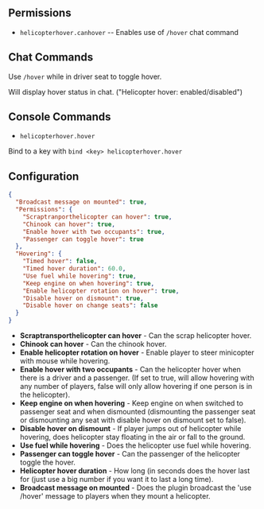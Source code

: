 ## Permissions

* `helicopterhover.canhover` -- Enables use of `/hover` chat command

## Chat  Commands

Use `/hover` while in driver seat to toggle hover.

Will display hover status in chat. ("Helicopter hover: enabled/disabled")

## Console Commands

* `helicopterhover.hover`

Bind  to a key with `bind <key> helicopterhover.hover`

## Configuration

```json
{
  "Broadcast message on mounted": true,
  "Permissions": {
    "Scraptranporthelicopter can hover": true,
    "Chinook can hover": true,
    "Enable hover with two occupants": true,
    "Passenger can toggle hover": true
  },
  "Hovering": {
    "Timed hover": false,
    "Timed hover duration": 60.0,
    "Use fuel while hovering": true,
    "Keep engine on when hovering": true,
    "Enable helicopter rotation on hover": true,
    "Disable hover on dismount": true,
    "Disable hover on change seats": false
  }
}
```

* **Scraptransporthelicopter can hover** - Can the scrap helicopter hover.
* **Chinook can hover** - Can the chinook hover.
* **Enable helicopter rotation on hover** - Enable player to steer minicopter with mouse while hovering.
* **Enable hover with two occupants** - Can the helicopter hover when there is a driver and a passenger. (If set to true, will allow hovering with any number of players, false will only allow hovering if one person is in the helicopter).
* **Keep engine on when hovering** - Keep engine on when switched to passenger seat and when dismounted (dismounting the passenger seat or dismounting any seat with disable hover on dismount set to false).
* **Disable hover on dismount** - If player jumps out of helicopter while hovering, does helicopter stay floating in the air or fall to the ground.
* **Use fuel while hovering** - Does the helicopter use fuel while hovering.
* **Passenger can toggle hover** - Can the passenger of the helicopter toggle the hover.
* **Helicopter hover duration** - How long (in seconds does the hover last for (just use a big number if you want it to last a long time).
* **Broadcast message on mounted** - Does the plugin broadcast the 'use /hover' message to players when they mount a helicopter.